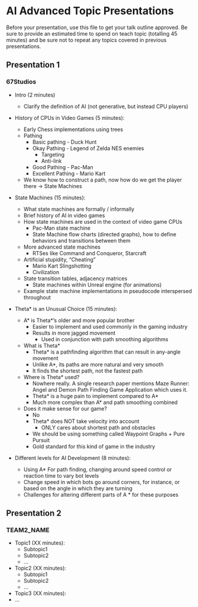 # AI Advanced Topic Presentations

Before your presentation, use this file to get your talk outline approved. Be
sure to provide an estimated time to spend on teach topic (totalling 45 minutes)
and be sure not to repeat any topics covered in previous presentations.

## Presentation 1
### 67Studios
- Intro (2 minutes)
  - Clarify the definition of AI (not generative, but instead CPU players)
- History of CPUs in Video Games (5 minutes):
  - Early Chess implementations using trees
  - Pathing
    - Basic pathing - Duck Hunt
    - Okay Pathing - Legend of Zelda NES enemies
      - Targeting
      - Anti-link
    - Good Pathing - Pac-Man
    - Excellent Pathing - Mario Kart
  - We know how to construct a path, now how do we get the player there -> State Machines
- State Machines (15 minutes):
  - What state machines are formally / informally
  - Brief history of AI in video games
  - How state machines are used in the context of video game CPUs
    - Pac-Man state machine
    - State Machine flow charts (directed graphs), how to define behaviors and transitions between them
  - More advanced state machines
    - RTSes like Command and Conqueror, Starcraft
  - Artificial stupidity, “Cheating”
    - Mario Kart Slingshotting
    - Civilization
  - State transition tables, adjacency matrices
    - State machines within Unreal engine (for animations)
  - Example state machine implementations in pseudocode interspersed throughout

- Theta* is an Unusual Choice (15 minutes):
  - A* is Theta*’s older and more popular brother
    - Easier to implement and used commonly in the gaming industry
    - Results in more jagged movement
      - Used in conjunction with path smoothing algorithms
  - What is Theta*
    - Theta* is a pathfinding algorithm that can result in any-angle movement
    - Unlike A*, its paths are more natural and very smooth
    - It finds the shortest path, not the fastest path
  - Where is Theta* used?
    - Nowhere really. A single research paper mentions Maze Runner: Angel and Demon Path Finding Game Application which uses it.
    - Theta* is a huge pain to implement compared to A*
    - Much more complex than A* and path smoothing combined
  - Does it make sense for our game?
    - No
    - Theta* does NOT take velocity into account
      - ONLY cares about shortest path and obstacles
    - We should be using something called Waypoint Graphs + Pure Pursuit
    - Gold standard for this kind of game in the industry
- Different levels for AI Development (8 minutes):
  - Using A* For path finding, changing around speed control or reaction time to vary bot levels
  - Change speed in which bots go around corners, for instance, or based on the angle in which they are turning
  - Challenges for altering different parts of A * for these purposes

## Presentation 2
### TEAM2_NAME

- Topic1 (XX minutes):
  - Subtopic1
  - Subtopic2
  - ...
- Topic2 (XX minutes):
  - Subtopic1
  - Subtopic2
  - ...
- Topic3 (XX minutes):
- ...
